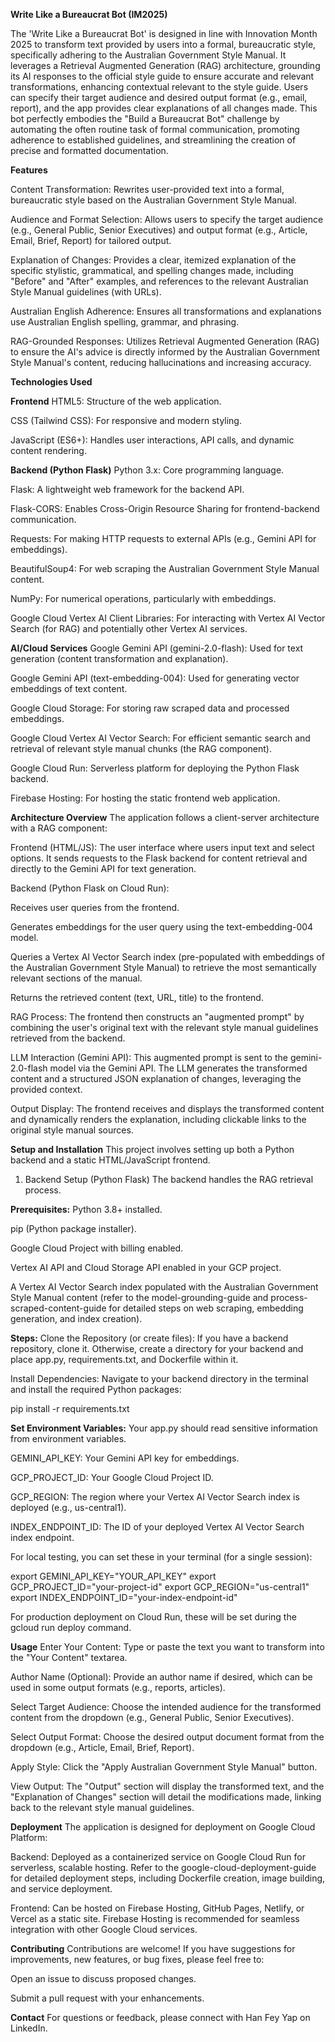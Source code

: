 **Write Like a Bureaucrat Bot (IM2025)**

The 'Write Like a Bureaucrat Bot' is designed in line with Innovation Month 2025 to transform text provided by users into a formal, bureaucratic style, specifically adhering to the Australian Government Style Manual. It leverages a Retrieval Augmented Generation (RAG) architecture, grounding its AI responses to the official style guide to ensure accurate and relevant transformations, enhancing contextual relevant to the style guide. Users can specify their target audience and desired output format (e.g., email, report), and the app provides clear explanations of all changes made. This bot perfectly embodies the "Build a Bureaucrat Bot" challenge by automating the often routine task of formal communication, promoting adherence to established guidelines, and streamlining the creation of precise and formatted documentation.  


**Features**

Content Transformation: Rewrites user-provided text into a formal, bureaucratic style based on the Australian Government Style Manual.

Audience and Format Selection: Allows users to specify the target audience (e.g., General Public, Senior Executives) and output format (e.g., Article, Email, Brief, Report) for tailored output.

Explanation of Changes: Provides a clear, itemized explanation of the specific stylistic, grammatical, and spelling changes made, including "Before" and "After" examples, and references to the relevant Australian Style Manual guidelines (with URLs).

Australian English Adherence: Ensures all transformations and explanations use Australian English spelling, grammar, and phrasing.

RAG-Grounded Responses: Utilizes Retrieval Augmented Generation (RAG) to ensure the AI's advice is directly informed by the Australian Government Style Manual's content, reducing hallucinations and increasing accuracy.

**Technologies Used**

**Frontend**
HTML5: Structure of the web application.

CSS (Tailwind CSS): For responsive and modern styling.

JavaScript (ES6+): Handles user interactions, API calls, and dynamic content rendering.

**Backend (Python Flask)**
Python 3.x: Core programming language.

Flask: A lightweight web framework for the backend API.

Flask-CORS: Enables Cross-Origin Resource Sharing for frontend-backend communication.

Requests: For making HTTP requests to external APIs (e.g., Gemini API for embeddings).

BeautifulSoup4: For web scraping the Australian Government Style Manual content.

NumPy: For numerical operations, particularly with embeddings.

Google Cloud Vertex AI Client Libraries: For interacting with Vertex AI Vector Search (for RAG) and potentially other Vertex AI services.

**AI/Cloud Services**
Google Gemini API (gemini-2.0-flash): Used for text generation (content transformation and explanation).

Google Gemini API (text-embedding-004): Used for generating vector embeddings of text content.

Google Cloud Storage: For storing raw scraped data and processed embeddings.

Google Cloud Vertex AI Vector Search: For efficient semantic search and retrieval of relevant style manual chunks (the RAG component).

Google Cloud Run: Serverless platform for deploying the Python Flask backend.

Firebase Hosting: For hosting the static frontend web application.

**Architecture Overview**
The application follows a client-server architecture with a RAG component:

Frontend (HTML/JS): The user interface where users input text and select options. It sends requests to the Flask backend for content retrieval and directly to the Gemini API for text generation.

Backend (Python Flask on Cloud Run):

Receives user queries from the frontend.

Generates embeddings for the user query using the text-embedding-004 model.

Queries a Vertex AI Vector Search index (pre-populated with embeddings of the Australian Government Style Manual) to retrieve the most semantically relevant sections of the manual.

Returns the retrieved content (text, URL, title) to the frontend.

RAG Process: The frontend then constructs an "augmented prompt" by combining the user's original text with the relevant style manual guidelines retrieved from the backend.

LLM Interaction (Gemini API): This augmented prompt is sent to the gemini-2.0-flash model via the Gemini API. The LLM generates the transformed content and a structured JSON explanation of changes, leveraging the provided context.

Output Display: The frontend receives and displays the transformed content and dynamically renders the explanation, including clickable links to the original style manual sources.

**Setup and Installation**
This project involves setting up both a Python backend and a static HTML/JavaScript frontend.

1. Backend Setup (Python Flask)
The backend handles the RAG retrieval process.

**Prerequisites:**
Python 3.8+ installed.

pip (Python package installer).

Google Cloud Project with billing enabled.

Vertex AI API and Cloud Storage API enabled in your GCP project.

A Vertex AI Vector Search index populated with the Australian Government Style Manual content (refer to the model-grounding-guide and process-scraped-content-guide for detailed steps on web scraping, embedding generation, and index creation).

**Steps:**
Clone the Repository (or create files):
If you have a backend repository, clone it. Otherwise, create a directory for your backend and place app.py, requirements.txt, and Dockerfile within it.

Install Dependencies:
Navigate to your backend directory in the terminal and install the required Python packages:

pip install -r requirements.txt

**Set Environment Variables:**
Your app.py should read sensitive information from environment variables.

GEMINI_API_KEY: Your Gemini API key for embeddings.

GCP_PROJECT_ID: Your Google Cloud Project ID.

GCP_REGION: The region where your Vertex AI Vector Search index is deployed (e.g., us-central1).

INDEX_ENDPOINT_ID: The ID of your deployed Vertex AI Vector Search index endpoint.

For local testing, you can set these in your terminal (for a single session):

export GEMINI_API_KEY="YOUR_API_KEY"
export GCP_PROJECT_ID="your-project-id"
export GCP_REGION="us-central1"
export INDEX_ENDPOINT_ID="your-index-endpoint-id"

For production deployment on Cloud Run, these will be set during the gcloud run deploy command.

**Usage**
Enter Your Content: Type or paste the text you want to transform into the "Your Content" textarea.

Author Name (Optional): Provide an author name if desired, which can be used in some output formats (e.g., reports, articles).

Select Target Audience: Choose the intended audience for the transformed content from the dropdown (e.g., General Public, Senior Executives).

Select Output Format: Choose the desired output document format from the dropdown (e.g., Article, Email, Brief, Report).

Apply Style: Click the "Apply Australian Government Style Manual" button.

View Output: The "Output" section will display the transformed text, and the "Explanation of Changes" section will detail the modifications made, linking back to the relevant style manual guidelines.

**Deployment**
The application is designed for deployment on Google Cloud Platform:

Backend: Deployed as a containerized service on Google Cloud Run for serverless, scalable hosting. Refer to the google-cloud-deployment-guide for detailed deployment steps, including Dockerfile creation, image building, and service deployment.

Frontend: Can be hosted on Firebase Hosting, GitHub Pages, Netlify, or Vercel as a static site. Firebase Hosting is recommended for seamless integration with other Google Cloud services.

**Contributing**
Contributions are welcome! If you have suggestions for improvements, new features, or bug fixes, please feel free to:

Open an issue to discuss proposed changes.

Submit a pull request with your enhancements.

**Contact**
For questions or feedback, please connect with Han Fey Yap on LinkedIn.
